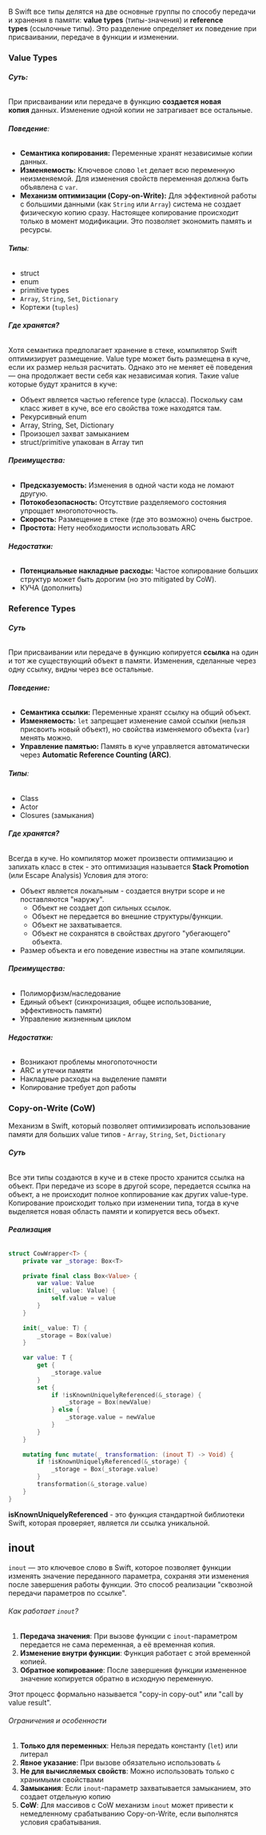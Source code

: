 В Swift все типы делятся на две основные группы по способу передачи и хранения в памяти: **value types** (типы-значения) и **reference types** (ссылочные типы). Это разделение определяет их поведение при присваивании, передаче в функции и изменении.
### Value Types

###### **Суть:** 
При присваивании или передаче в функцию **создается новая копия** данных. Изменение одной копии не затрагивает все остальные.
###### **Поведение**:
- **Семантика копирования:** Переменные хранят независимые копии данных.
- **Изменяемость:** Ключевое слово `let` делает всю переменную неизменяемой. Для изменения свойств переменная должна быть объявлена с `var`.
- **Механизм оптимизации (Copy-on-Write):** Для эффективной работы с большими данными (как `String` или `Array`) система не создает физическую копию сразу. Настоящее копирование происходит только в момент модификации. Это позволяет экономить память и ресурсы.
###### **Типы**:
- struct
- enum
- primitive types
- `Array`, `String`, `Set`, `Dictionary`
- Кортежи (`tuples`)
###### **Где хранятся?**
Хотя семантика предполагает хранение в стеке, компилятор Swift оптимизирует размещение. Value type может быть размещена в куче, если их размер нельзя расчитать. Однако это не меняет её поведения — она продолжает вести себя как независимая копия.
Такие value которые будут хранится в куче:
- Объект является частью reference type (класса). Поскольку сам класс живет в куче, все его свойства тоже находятся там.
- Рекурсивный enum
- Array, String, Set, Dictionary
- Произошел захват замыканием
- struct/primitive упакован в Array тип

###### **Преимущества:**
- **Предсказуемость:** Изменения в одной части кода не ломают другую.
- **Потокобезопасность:** Отсутствие разделяемого состояния упрощает многопоточность.
- **Скорость:** Размещение в стеке (где это возможно) очень быстрое.
- **Простота:** Нету необходимости использовать ARC
###### **Недостатки:**
- **Потенциальные накладные расходы:** Частое копирование больших структур может быть дорогим (но это mitigated by CoW).
- КУЧА (дополнить)
### Reference Types

###### **Суть**
При присваивании или передаче в функцию копируется **ссылка** на один и тот же существующий объект в памяти. Изменения, сделанные через одну ссылку, видны через все остальные.
###### **Поведение:**
- **Семантика ссылки:** Переменные хранят ссылку на общий объект.    
- **Изменяемость:** `let` запрещает изменение самой ссылки (нельзя присвоить новый объект), но свойства изменяемого объекта (`var`) менять можно.
- **Управление памятью:** Память в куче управляется автоматически через **Automatic Reference Counting (ARC)**.

###### **Типы**:
- Class
- Actor
- Closures (замыкания)

###### **Где хранятся?**
Всегда в куче. Но компилятор может произвести оптимизацию и запихать класс в стек - это оптимизация называется **Stack Promotion** (или Escape Analysis)
Условия для этого:
- Объект является локальным - создается внутри scope и не поставляются "наружу".
	- Объект не создает доп сильных ссылок.
	- Объект не передается во внешние структуры/функции.
	- Объект не захватывается.
	- Объект не сохранятся в свойствах другого "убегающего" объекта.
- Размер объекта и его поведение известны на этапе компиляции.

###### **Преимущества:**
- Полиморфизм/наследование
- Единый объект (синхронизация, общее использование, эффективность памяти)
- Управление жизненным циклом
###### **Недостатки:**
- Возникают проблемы многопоточности 
- ARC и утечки памяти 
- Накладные расходы на выделение памяти
- Копирование требует доп работы 
### Copy-on-Write (CoW)

Механизм в Swift, который позволяет оптимизировать использование памяти для больших value типов - `Array`, `String`, `Set`, `Dictionary`
###### **Суть**
Все эти типы создаются в куче и в стеке просто хранится ссылка на объект. При передаче из scope в другой scope, передается ссылка на объект, а не происходит полное коппирование как других value-type. Копирование происходит только при изменении типа, тогда в куче выделяется новая область памяти и копируется весь объект.
###### **Реализация**

```swift
struct CowWrapper<T> {
    private var _storage: Box<T>
    
    private final class Box<Value> {
        var value: Value
        init(_ value: Value) { 
	        self.value = value
        }
    }
    
    init(_ value: T) {
        _storage = Box(value)
    }
    
    var value: T {
        get { 
	        _storage.value 
	    }
        set {
            if !isKnownUniquelyReferenced(&_storage) {
                _storage = Box(newValue)
            } else {
                _storage.value = newValue
            }
        }
    }
    
    mutating func mutate(_ transformation: (inout T) -> Void) {
        if !isKnownUniquelyReferenced(&_storage) {
            _storage = Box(_storage.value)
        }
        transformation(&_storage.value)
    }
}
```

**isKnownUniquelyReferenced** - это функция стандартной библиотеки Swift, которая проверяет, является ли ссылка уникальной.

## inout

`inout` — это ключевое слово в Swift, которое позволяет функции изменять значение переданного параметра, сохраняя эти изменения после завершения работы функции. Это способ реализации "сквозной передачи параметров по ссылке".
###### Как работает `inout`?

1. **Передача значения**: При вызове функции с `inout`-параметром передается не сама переменная, а её временная копия.
2. **Изменение внутри функции**: Функция работает с этой временной копией.
3. **Обратное копирование**: После завершения функции измененное значение копируется обратно в исходную переменную.

Этот процесс формально называется "copy-in copy-out" или "call by value result".
###### Ограничения и особенности

1. **Только для переменных**: Нельзя передать константу (`let`) или литерал
2. **Явное указание**: При вызове обязательно использовать `&`
3. **Не для вычисляемых свойств**: Можно использовать только с хранимыми свойствами
4. **Замыкания**: Если `inout`-параметр захватывается замыканием, это создает отдельную копию
5. **CoW**: Для массивов с CoW механизм `inout` может привести к немедленному срабатыванию Copy-on-Write, если выполнятся условия срабатывания.